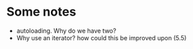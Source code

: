 Some notes
==========


- autoloading. Why do we have two?
- Why use an iterator? how could this be improved upon (5.5)


